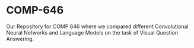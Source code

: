 # COMP-646
Our Repository for COMP 646 where we compared different Convolutional Neural Networks and Language Models on the task of Visual Question Answering.
